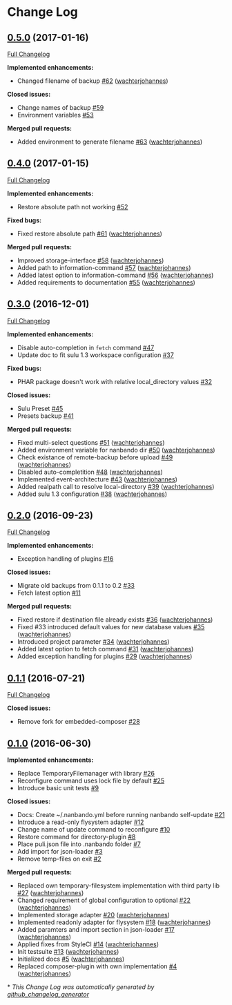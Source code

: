 # Change Log

## [0.5.0](https://github.com/nanbando/core/tree/0.5.0) (2017-01-16)
[Full Changelog](https://github.com/nanbando/core/compare/0.4.0...0.5.0)

**Implemented enhancements:**

- Changed filename of backup [\#62](https://github.com/nanbando/core/pull/62) ([wachterjohannes](https://github.com/wachterjohannes))

**Closed issues:**

- Change names of backup [\#59](https://github.com/nanbando/core/issues/59)
- Environment variables [\#53](https://github.com/nanbando/core/issues/53)

**Merged pull requests:**

- Added environment to generate filename [\#63](https://github.com/nanbando/core/pull/63) ([wachterjohannes](https://github.com/wachterjohannes))

## [0.4.0](https://github.com/nanbando/core/tree/0.4.0) (2017-01-15)
[Full Changelog](https://github.com/nanbando/core/compare/0.3.0...0.4.0)

**Implemented enhancements:**

- Restore absolute path not working [\#52](https://github.com/nanbando/core/issues/52)

**Fixed bugs:**

- Fixed restore absolute path [\#61](https://github.com/nanbando/core/pull/61) ([wachterjohannes](https://github.com/wachterjohannes))

**Merged pull requests:**

- Improved storage-interface [\#58](https://github.com/nanbando/core/pull/58) ([wachterjohannes](https://github.com/wachterjohannes))
- Added path to information-command [\#57](https://github.com/nanbando/core/pull/57) ([wachterjohannes](https://github.com/wachterjohannes))
- Added latest option to information-command [\#56](https://github.com/nanbando/core/pull/56) ([wachterjohannes](https://github.com/wachterjohannes))
- Added requirements to documentation [\#55](https://github.com/nanbando/core/pull/55) ([wachterjohannes](https://github.com/wachterjohannes))

## [0.3.0](https://github.com/nanbando/core/tree/0.3.0) (2016-12-01)
[Full Changelog](https://github.com/nanbando/core/compare/0.2.0...0.3.0)

**Implemented enhancements:**

- Disable auto-completion in `fetch` command [\#47](https://github.com/nanbando/core/issues/47)
- Update doc to fit sulu 1.3 workspace configuration [\#37](https://github.com/nanbando/core/issues/37)

**Fixed bugs:**

- PHAR package doesn't work with relative local\_directory values  [\#32](https://github.com/nanbando/core/issues/32)

**Closed issues:**

- Sulu Preset [\#45](https://github.com/nanbando/core/issues/45)
- Presets backup [\#41](https://github.com/nanbando/core/issues/41)

**Merged pull requests:**

- Fixed multi-select questions [\#51](https://github.com/nanbando/core/pull/51) ([wachterjohannes](https://github.com/wachterjohannes))
- Added environment variable for nanbando dir [\#50](https://github.com/nanbando/core/pull/50) ([wachterjohannes](https://github.com/wachterjohannes))
- Check existance of remote-backup before upload [\#49](https://github.com/nanbando/core/pull/49) ([wachterjohannes](https://github.com/wachterjohannes))
- Disabled auto-completition [\#48](https://github.com/nanbando/core/pull/48) ([wachterjohannes](https://github.com/wachterjohannes))
- Implemented event-architecture [\#43](https://github.com/nanbando/core/pull/43) ([wachterjohannes](https://github.com/wachterjohannes))
- Added realpath call to resolve local-directory [\#39](https://github.com/nanbando/core/pull/39) ([wachterjohannes](https://github.com/wachterjohannes))
- Added sulu 1.3 configuration [\#38](https://github.com/nanbando/core/pull/38) ([wachterjohannes](https://github.com/wachterjohannes))

## [0.2.0](https://github.com/nanbando/core/tree/0.2.0) (2016-09-23)
[Full Changelog](https://github.com/nanbando/core/compare/0.1.1...0.2.0)

**Implemented enhancements:**

- Exception handling of plugins [\#16](https://github.com/nanbando/core/issues/16)

**Closed issues:**

- Migrate old backups from 0.1.1 to 0.2 [\#33](https://github.com/nanbando/core/issues/33)
- Fetch latest option [\#11](https://github.com/nanbando/core/issues/11)

**Merged pull requests:**

- Fixed restore if destination file already exists [\#36](https://github.com/nanbando/core/pull/36) ([wachterjohannes](https://github.com/wachterjohannes))
- Fixed \#33 introduced default values for new database values [\#35](https://github.com/nanbando/core/pull/35) ([wachterjohannes](https://github.com/wachterjohannes))
- Introduced project parameter [\#34](https://github.com/nanbando/core/pull/34) ([wachterjohannes](https://github.com/wachterjohannes))
- Added latest option to fetch command [\#31](https://github.com/nanbando/core/pull/31) ([wachterjohannes](https://github.com/wachterjohannes))
- Added exception handling for plugins [\#29](https://github.com/nanbando/core/pull/29) ([wachterjohannes](https://github.com/wachterjohannes))

## [0.1.1](https://github.com/nanbando/core/tree/0.1.1) (2016-07-21)
[Full Changelog](https://github.com/nanbando/core/compare/0.1.0...0.1.1)

**Closed issues:**

- Remove fork for embedded-composer [\#28](https://github.com/nanbando/core/issues/28)

## [0.1.0](https://github.com/nanbando/core/tree/0.1.0) (2016-06-30)
**Implemented enhancements:**

- Replace TemporaryFilemanager with library [\#26](https://github.com/nanbando/core/issues/26)
- Reconfigure command uses lock file by default [\#25](https://github.com/nanbando/core/issues/25)
- Introduce basic unit tests [\#9](https://github.com/nanbando/core/issues/9)

**Closed issues:**

- Docs: Create ~/.nanbando.yml before running nanbando self-update [\#21](https://github.com/nanbando/core/issues/21)
- Introduce a read-only flysystem adapter [\#12](https://github.com/nanbando/core/issues/12)
- Change name of update command to reconfigure [\#10](https://github.com/nanbando/core/issues/10)
- Restore command for directory-plugin [\#8](https://github.com/nanbando/core/issues/8)
- Place puli.json file into .nanbando folder [\#7](https://github.com/nanbando/core/issues/7)
- Add import for json-loader [\#3](https://github.com/nanbando/core/issues/3)
- Remove temp-files on exit [\#2](https://github.com/nanbando/core/issues/2)

**Merged pull requests:**

- Replaced own temporary-filesystem implementation with third party lib [\#27](https://github.com/nanbando/core/pull/27) ([wachterjohannes](https://github.com/wachterjohannes))
- Changed requirement of global configuration to optional [\#22](https://github.com/nanbando/core/pull/22) ([wachterjohannes](https://github.com/wachterjohannes))
- Implemented storage adapter [\#20](https://github.com/nanbando/core/pull/20) ([wachterjohannes](https://github.com/wachterjohannes))
- Implemented readonly adapter for flysystem [\#18](https://github.com/nanbando/core/pull/18) ([wachterjohannes](https://github.com/wachterjohannes))
- Added paramters and import section in json-loader [\#17](https://github.com/nanbando/core/pull/17) ([wachterjohannes](https://github.com/wachterjohannes))
- Applied fixes from StyleCI [\#14](https://github.com/nanbando/core/pull/14) ([wachterjohannes](https://github.com/wachterjohannes))
- Init testsuite [\#13](https://github.com/nanbando/core/pull/13) ([wachterjohannes](https://github.com/wachterjohannes))
- Initialized docs [\#5](https://github.com/nanbando/core/pull/5) ([wachterjohannes](https://github.com/wachterjohannes))
- Replaced composer-plugin with own implementation [\#4](https://github.com/nanbando/core/pull/4) ([wachterjohannes](https://github.com/wachterjohannes))



\* *This Change Log was automatically generated by [github_changelog_generator](https://github.com/skywinder/Github-Changelog-Generator)*